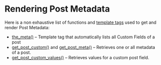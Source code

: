 # Rendering Post Metadata

Here is a non exhaustive list of functions and [template tags](https://developer.wordpress.org/themes/basics/template-tags/) used to get and render Post Metadata:

*   [](https://developer.wordpress.org/reference/functions/the_meta/)[the\_meta()](https://developer.wordpress.org/reference/functions/the_meta/) – Template tag that automatically lists all Custom Fields of a post
*   [](https://developer.wordpress.org/reference/functions/get_post_custom/)[get\_post\_custom()](https://developer.wordpress.org/reference/functions/get_post_custom/) and [](https://developer.wordpress.org/reference/functions/get_post_meta/)[get\_post\_meta()](https://developer.wordpress.org/reference/functions/get_post_meta/) – Retrieves one or all metadata of a post.
*   [](https://developer.wordpress.org/reference/functions/get_post_custom_values/)[get\_post\_custom\_values()](https://developer.wordpress.org/reference/functions/get_post_custom_values/) – Retrieves values for a custom post field.